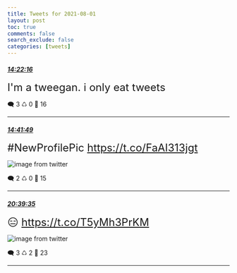 ```yaml
---
title: Tweets for 2021-08-01
layout: post
toc: true
comments: false
search_exclude: false
categories: [tweets]
---
```



#### <a href = "https://twitter.com/deepfates/status/1421929294029365250">*14:22:16*</a>

<font size="5">I'm a tweegan. i only eat tweets</font>



🗨️ 3 ♺ 0 🤍  16   

---
    
#### <a href = "https://twitter.com/deepfates/status/1421934213708795904">*14:41:49*</a>

<font size="5">#NewProfilePic  https://t.co/FaAI313jgt</font>

![image from twitter](/fastpages//images/E7u5oUHXIAIjSpX.jpg)


🗨️ 2 ♺ 0 🤍  15   

---
    
#### <a href = "https://twitter.com/deepfates/status/1422024248412065796">*20:39:35*</a>

<font size="5">😑  https://t.co/T5yMh3PrKM</font>

![image from twitter](/fastpages//images/E7wLhJaX0AEBQ-x.jpg)


🗨️ 3 ♺ 2 🤍  23   

---
    
            
